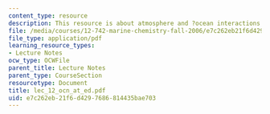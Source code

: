 ```yaml
---
content_type: resource
description: This resource is about atmosphere and ?ocean interactions.
file: /media/courses/12-742-marine-chemistry-fall-2006/e7c262eb21f6d4297686814435bae703_lec_12_ocn_at_ed.pdf
file_type: application/pdf
learning_resource_types:
- Lecture Notes
ocw_type: OCWFile
parent_title: Lecture Notes
parent_type: CourseSection
resourcetype: Document
title: lec_12_ocn_at_ed.pdf
uid: e7c262eb-21f6-d429-7686-814435bae703
---
```


